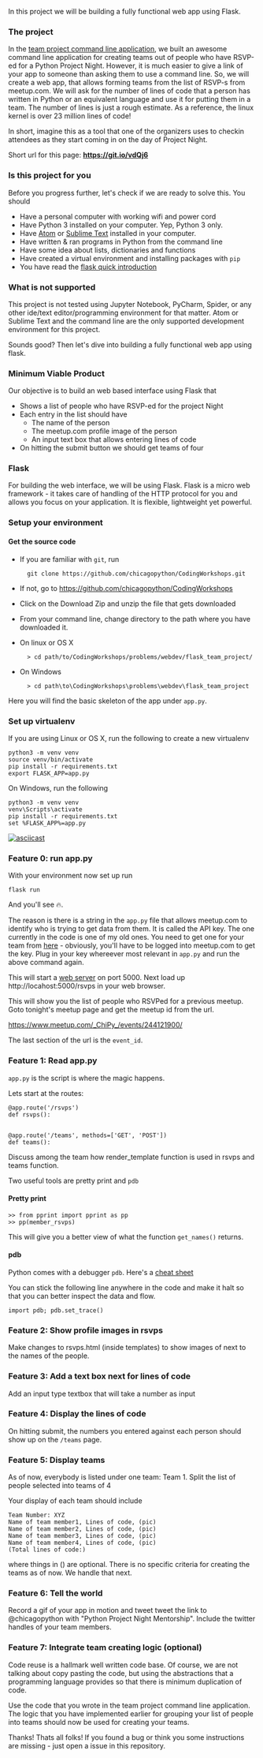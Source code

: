 In this project we will be building a fully functional web app using
Flask.

### The project
In the [team project command line application](https://github.com/chicagopython/CodingWorkshops/tree/master/problems/py101/python_team_project), we built an awesome command line
application for creating teams out of people who have RSVP-ed for a Python Project
Night. However, it is much easier to give a link of your app to someone
than asking them to use a command line. So, we will create a web app, that allows
forming teams from the list of RSVP-s from meetup.com. We
will ask for the number of lines of code that a person has written in
Python or an equivalent language and use it for putting them in a team. The number of lines is just a rough estimate. As a reference, the linux kernel is over 23 million lines of code!

In short, imagine this as a tool that one of the
organizers uses to checkin attendees as they start coming in on the day of
Project Night.

Short url for this page: **https://git.io/vdQj6**

### Is this project for you
Before you progress further, let's check if we are ready to solve this. You should
- Have a personal computer with working wifi and power cord
- Have Python 3 installed on your computer. Yep, Python 3 only.
- Have [Atom](https://atom.io/) or [Sublime Text](https://www.sublimetext.com/3) installed in your computer.
- Have written & ran programs in Python from the command line
- Have some idea about lists, dictionaries and functions
- Have created a virtual environment and installing packages with `pip`
- You have read the [flask quick introduction](http://flask.pocoo.org/docs/0.12/quickstart/)

### What is not supported
This project is not tested using Jupyter Notebook, PyCharm,
Spider, or any other ide/text editor/programming environment for that matter.
Atom or Sublime Text and the command line are the only supported development
environment for this project.

Sounds good? Then let's dive into building a fully functional web app using flask.

### Minimum Viable Product
Our objective is to build an web based interface using Flask that
- Shows a list of people who have RSVP-ed for the project Night
- Each entry in the list should have
  - The name of the person
  - The meetup.com profile image of the person
  - An input text box that allows entering lines of code
- On hitting the submit button we should get teams of four


### Flask
For building the web interface, we will be using Flask.
Flask is a micro web framework - it takes care of handling of the HTTP
protocol for you and allows you focus on your application. It is flexible,
lightweight yet powerful.

### Setup your environment
#### Get the source code
- If you are familiar with `git`, run

		git clone https://github.com/chicagopython/CodingWorkshops.git

- If not, go to https://github.com/chicagopython/CodingWorkshops
- Click on the Download Zip and unzip the file that gets downloaded
- From your command line, change directory to the path where you have downloaded it.
- On linux or OS X

 		> cd path/to/CodingWorkshops/problems/webdev/flask_team_project/

- On Windows

		> cd path\to\CodingWorkshops\problems\webdev\flask_team_project


Here you will find the basic skeleton of the app under `app.py`.

### Set up virtualenv
If you are using Linux or OS X, run the following to create a new virtualenv

    python3 -m venv venv
    source venv/bin/activate
    pip install -r requirements.txt
    export FLASK_APP=app.py

On Windows, run the following

    python3 -m venv venv
    venv\Scripts\activate
    pip install -r requirements.txt
    set %FLASK_APP%=app.py

[![asciicast](https://asciinema.org/a/M1hP91h153PuOPEjVYbot6jPj.png)](https://asciinema.org/a/M1hP91h153PuOPEjVYbot6jPj)

### Feature 0: run app.py
With your environment now set up run

    flask run

And you'll see 🔥.

The reason is there is a string in the `app.py` file that allows meetup.com to identify who is trying to get data from them. It is called the API key. The one currently in the code is one of my old ones. You need to get one for your team from [here](https://secure.meetup.com/meetup_api/key/) - obviously, you'll have to be logged into meetup.com to get the key.
Plug in your key whereever most relevant in `app.py` and run the above command again.

This will start a [web server](https://developer.mozilla.org/en-US/docs/Learn/Common_questions/What_is_a_web_server) on port 5000.
Next load up http://locahost:5000/rsvps in your web browser. 

This will show you the list of people who RSVPed for a previous meetup.
Goto tonight's meetup page and get the meetup id from the url.

   https://www.meetup.com/_ChiPy_/events/244121900/
   
The last section of the url is the `event_id`.

### Feature 1: Read app.py
`app.py` is the script is where the magic happens.

Lets start at the routes:

    @app.route('/rsvps')
    def rsvps():


    @app.route('/teams', methods=['GET', 'POST'])
    def teams():

Discuss among the team how render_template function is used in rsvps and teams
function.

Two useful tools are pretty print and `pdb`

#### Pretty print

    >> from pprint import pprint as pp
    >> pp(member_rsvps)

This will give you a better view of what the function `get_names()` returns.

#### pdb
Python comes with a debugger `pdb`. Here's a [cheat sheet](https://appletree.or.kr/quick_reference_cards/Python/Python%20Debugger%20Cheatsheet.pdf)

You can stick the following line anywhere in the code and make it halt so that you can better inspect the data and flow.

    import pdb; pdb.set_trace()

### Feature 2: Show profile images in rsvps
Make changes to rsvps.html (inside templates) to show images of next to the
names of the people.

### Feature 3: Add a text box next for lines of code
Add an input type textbox that will take a number as input

### Feature 4: Display the lines of code
On hitting submit, the numbers you entered against each person should show up
on the `/teams` page.

### Feature 5: Display teams
As of now, everybody is listed under one team: Team 1.
Split the list of people selected into teams of 4

Your display of each team should include

    Team Number: XYZ
    Name of team member1, Lines of code, (pic)
    Name of team member2, Lines of code, (pic)
    Name of team member3, Lines of code, (pic)
    Name of team member4, Lines of code, (pic)
    (Total lines of code:)

where things in () are optional.
There is no specific criteria for creating the teams as of now. We handle that
next.

### Feature 6: Tell the world
Record a gif of your app in motion and tweet tweet the link to @chicagopython with "Python Project Night Mentorship". Include the twitter handles of your team members.

### Feature 7: Integrate team creating logic (optional)
Code reuse is a hallmark well written code base. Of course, we are
not talking about copy pasting the code, but using the abstractions that a
programming language provides so that there is minimum duplication of code.

Use the code that you wrote in the team project command line application. The logic
that you have implemented earlier for grouping your list of people into teams
should now be used for creating your teams.

Thanks! Thats all folks!
If you found a bug or think you some instructions are missing - just open a issue in this repository.
